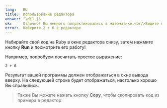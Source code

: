 ```yaml
---
lang:   RU
title:  Использование редактора
answer: ^\d{1,}$
ok:     Отлично! Вы немного попрактиковались в математике.<br/>Видите полученный результат?
error:  Наберите 2 + 6 в редакторе
---
```


Набирайте свой код на Ruby в окне редактора снизу, затем нажмите кнопку __Run__ и посмотрите его работу!

Например, попробуем посчитать простое выражение:

    2 + 6

Результат вашей программы должен отображаться в окне вывода вверху.
На следующей строке будет отображаться, настолько хорошо Вы справились.


> Также Вы можете нажать кнопку __Copy__, чтобы скопировать код из примера в редактор.

